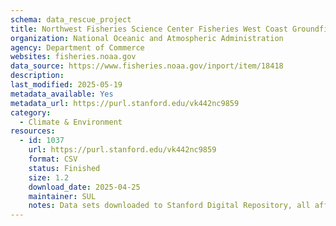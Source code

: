 ```yaml
---
schema: data_rescue_project 
title: Northwest Fisheries Science Center Fisheries West Coast Groundfish Bottom Trawl Survey (WCGBTS)
organization: National Oceanic and Atmospheric Administration
agency: Department of Commerce
websites: fisheries.noaa.gov
data_source: https://www.fisheries.noaa.gov/inport/item/18418
description: 
last_modified: 2025-05-19
metadata_available: Yes
metadata_url: https://purl.stanford.edu/vk442nc9859
category:
  - Climate & Environment 
resources:
  - id: 1037
    url: https://purl.stanford.edu/vk442nc9859
    format: CSV
    status: Finished
    size: 1.2
    download_date: 2025-04-25
    maintainer: SUL
    notes: Data sets downloaded to Stanford Digital Repository, all affiliated URLs archived by End of Term Archive and snapshots linked from the Stanford PURL metadata record. 3 data sets for this survey, with metadata records for each.
---
```

